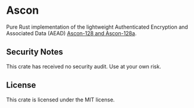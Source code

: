 # Ascon

Pure Rust implementation of the lightweight Authenticated Encryption and Associated Data (AEAD) [Ascon-128 and
Ascon-128a](https://ascon.iaik.tugraz.at).

## Security Notes

This crate has received no security audit. Use at your own risk.

## License

This crate is licensed under the MIT license.